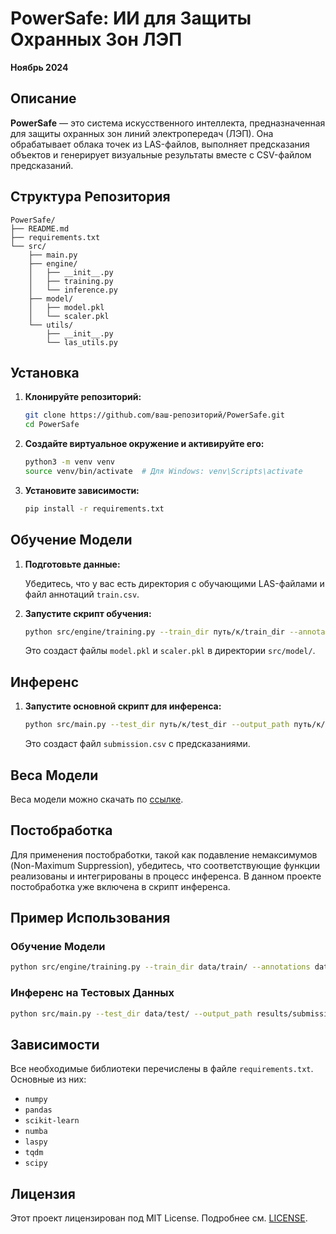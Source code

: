 # PowerSafe: ИИ для Защиты Охранных Зон ЛЭП

**Ноябрь 2024**

## Описание

**PowerSafe** — это система искусственного интеллекта, предназначенная для защиты охранных зон линий электропередач (ЛЭП). Она обрабатывает облака точек из LAS-файлов, выполняет предсказания объектов и генерирует визуальные результаты вместе с CSV-файлом предсказаний.

## Структура Репозитория

```
PowerSafe/
├── README.md
├── requirements.txt
└── src/
    ├── main.py
    ├── engine/
    │   ├── __init__.py
    │   ├── training.py
    │   └── inference.py
    ├── model/
    │   ├── model.pkl
    │   └── scaler.pkl
    └── utils/
        ├── __init__.py
        └── las_utils.py
```

## Установка

1. **Клонируйте репозиторий:**

    ```bash
    git clone https://github.com/ваш-репозиторий/PowerSafe.git
    cd PowerSafe
    ```

2. **Создайте виртуальное окружение и активируйте его:**

    ```bash
    python3 -m venv venv
    source venv/bin/activate  # Для Windows: venv\Scripts\activate
    ```

3. **Установите зависимости:**

    ```bash
    pip install -r requirements.txt
    ```

## Обучение Модели

1. **Подготовьте данные:**

    Убедитесь, что у вас есть директория с обучающими LAS-файлами и файл аннотаций `train.csv`.

2. **Запустите скрипт обучения:**

    ```bash
    python src/engine/training.py --train_dir путь/к/train_dir --annotations путь/к/train.csv --model_path src/model/model.pkl --scaler_path src/model/scaler.pkl
    ```

    Это создаст файлы `model.pkl` и `scaler.pkl` в директории `src/model/`.

## Инференс

1. **Запустите основной скрипт для инференса:**

    ```bash
    python src/main.py --test_dir путь/к/test_dir --output_path путь/к/submission.csv --model_path src/model/model.pkl --scaler_path src/model/scaler.pkl
    ```

    Это создаст файл `submission.csv` с предсказаниями.

## Веса Модели

Веса модели можно скачать по [ссылке](https://example.com/model-weights).

## Постобработка

Для применения постобработки, такой как подавление немаксимумов (Non-Maximum Suppression), убедитесь, что соответствующие функции реализованы и интегрированы в процесс инференса. В данном проекте постобработка уже включена в скрипт инференса.

## Пример Использования

### Обучение Модели

```bash
python src/engine/training.py --train_dir data/train/ --annotations data/train.csv --model_path src/model/model.pkl --scaler_path src/model/scaler.pkl
```

### Инференс на Тестовых Данных

```bash
python src/main.py --test_dir data/test/ --output_path results/submission.csv --model_path src/model/model.pkl --scaler_path src/model/scaler.pkl
```

## Зависимости

Все необходимые библиотеки перечислены в файле `requirements.txt`. Основные из них:

- `numpy`
- `pandas`
- `scikit-learn`
- `numba`
- `laspy`
- `tqdm`
- `scipy`

## Лицензия

Этот проект лицензирован под MIT License. Подробнее см. [LICENSE](LICENSE).
